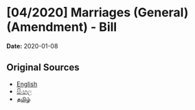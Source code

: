 # [04/2020] Marriages (General)  (Amendment) -  Bill

**Date:** 2020-01-08

## Original Sources

- [English](https://documents.gov.lk/view/bills/2020/1/04-2020_E.pdf)
- [සිංහල](https://documents.gov.lk/view/bills/2020/1/04-2020_S.pdf)
- [தமிழ்](https://documents.gov.lk/view/bills/2020/1/04-2020_T.pdf)
